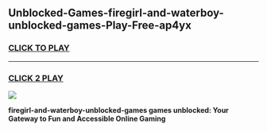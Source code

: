 
## Unblocked-Games-firegirl-and-waterboy-unblocked-games-Play-Free-ap4yx
<h3>
<a href="https://premium76.site?title=firegirl-and-waterboy-unblocked-games&ref=10A">CLICK TO PLAY</a></h3>
<hr>

<h3>
<a href="https://premium76.site?title=firegirl-and-waterboy-unblocked-games&ref=10A">CLICK 2 PLAY</a>
  
</h3>

<a href="https://premium76.site?title=firegirl-and-waterboy-unblocked-games&ref=10A"><img src="https://clearcache.store/games.png"></a>


**firegirl-and-waterboy-unblocked-games games unblocked: Your Gateway to Fun and Accessible Online Gaming**
